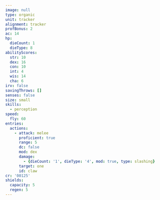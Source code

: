 ```yaml
---
image: null
type: organic
unit: tracker
alignment: tracker
profBonus: 2
ac: 14
hp:
  dieCount: 1
  dieType: 8
abilityScores:
  str: 10
  dex: 16
  con: 10
  int: 4
  wis: 14
  cha: 6
irv: false
savingThrows: []
senses: false
size: small
skills:
  - perception
speed:
  fly: 60
entries:
  actions:
    - attack: melee
      proficient: true
      range: 5
      dc: false
      mod: dex
      damage:
        - {dieCount: '1', dieType: '4', mod: true, type: slashing}
      target: one
      id: claw
cr: '00125'
shields:
  capacity: 5
  regen: 5
---
```

